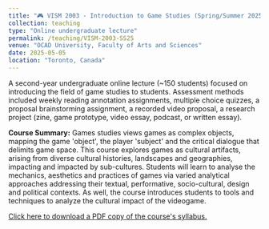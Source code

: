 ```yaml
---
title: "🎮 VISM 2003 - Introduction to Game Studies (Spring/Summer 2025)"
collection: teaching
type: "Online undergraduate lecture"
permalink: /teaching/VISM-2003-SS25
venue: "OCAD University, Faculty of Arts and Sciences"
date: 2025-05-05
location: "Toronto, Canada"
---
```


A second-year undergraduate online lecture (~150 students) focused on introducing the field of game studies to students. Assessment methods included weekly reading annotation assignments, multiple choice quizzes, a proposal brainstorming assignment, a recorded video proposal, a research project (zine, game prototype, video essay, podcast, or written essay).

<b>Course Summary:</b> Games studies views games as complex objects, mapping the game 'object', the player 'subject' and the critical dialogue that delimits game space. This course explores games as cultural artifacts, arising from diverse cultural histories, landscapes and geographies, impacting and impacted by sub-cultures. Students will learn to analyse the mechanics, aesthetics and practices of games via varied analytical approaches addressing their textual, performative, socio-cultural, design and political contexts. As well, the course introduces students to tools and techniques to analyze the cultural impact of the videogame.

[Click here to download a PDF copy of the course's syllabus.](VISM-2003-101-SS25.pdf)
